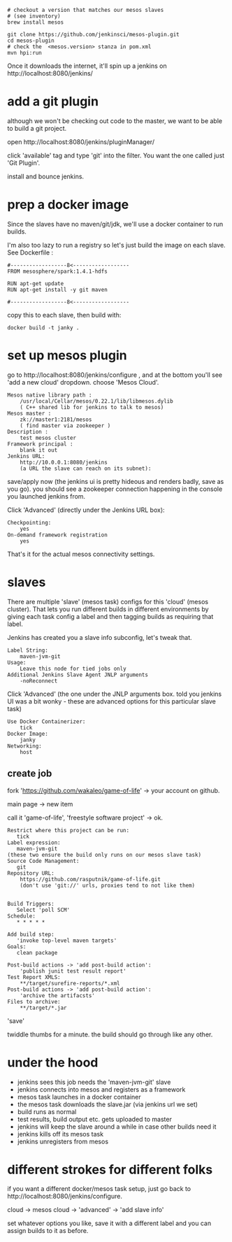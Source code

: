 
    # checkout a version that matches our mesos slaves
    # (see inventory)
    brew install mesos

    git clone https://github.com/jenkinsci/mesos-plugin.git 
    cd mesos-plugin
    # check the  <mesos.version> stanza in pom.xml
    mvn hpi:run

Once it downloads the internet, it'll
spin up a jenkins on http://localhost:8080/jenkins/

# add a git plugin

although we won't be checking out code to the master,
we want to be able to build a git project.

open http://localhost:8080/jenkins/pluginManager/

click 'available' tag and type 'git' into the filter.
You want the one called just 'Git Plugin'.

install and bounce jenkins.

# prep a docker image

Since the slaves have no maven/git/jdk, we'll use a docker
container to run builds.

I'm also too lazy to run a registry so let's just build the 
image on each slave. See Dockerfile :

    #------------------8<------------------
    FROM mesosphere/spark:1.4.1-hdfs
    
    RUN apt-get update
    RUN apt-get install -y git maven
    
    #------------------8<------------------

copy this to each slave, then build with:

    docker build -t janky .

# set up mesos plugin

go to http://localhost:8080/jenkins/configure , and at the 
bottom you'll see 'add a new cloud' dropdown. choose 'Mesos Cloud'.

    Mesos native library path :
        /usr/local/Cellar/mesos/0.22.1/lib/libmesos.dylib
        ( C++ shared lib for jenkins to talk to mesos)
    Mesos master :
        zk://master1:2181/mesos 
        ( find master via zookeeper )
    Description :
        test mesos cluster
    Framework principal :
        blank it out
    Jenkins URL:
        http://10.0.0.1:8080/jenkins
        (a URL the slave can reach on its subnet):

save/apply now (the jenkins ui is pretty hideous and renders
badly, save as you go). you should see a zookeeper connection
happening in the console you launched jenkins from.

Click 'Advanced' (directly under the Jenkins URL box):

    Checkpointing:
        yes
    On-demand framework registration
        yes

That's it for the actual mesos connectivity settings.

# slaves

There are multiple 'slave' (mesos task) configs for this 'cloud' 
(mesos cluster). That lets you run different builds in different
environments by giving each task config a label and then tagging
builds as requiring that label.

Jenkins has created you a slave info subconfig, let's tweak that.

    Label String:
        maven-jvm-git
    Usage:
        Leave this node for tied jobs only
    Additional Jenkins Slave Agent JNLP arguments
        -noReconnect

Click 'Advanced' (the one under the JNLP arguments box. told
you jenkins UI was a bit wonky - these are advanced options for this
particular slave task)

    Use Docker Containerizer:
        tick
    Docker Image:
        janky
    Networking:
        host

## create job

fork 'https://github.com/wakaleo/game-of-life' -> your account on github.

main page -> new item

call it 'game-of-life', 'freestyle software project' -> ok.

    Restrict where this project can be run:
       tick
    Label expression:
       maven-jvm-git
    (these two ensure the build only runs on our mesos slave task)
    Source Code Management:
       git
    Repository URL:
        https://github.com/rasputnik/game-of-life.git
        (don't use 'git://' urls, proxies tend to not like them)


    Build Triggers:
       Select 'poll SCM'
    Schedule: 
       * * * * *

    Add build step:
       'invoke top-level maven targets'
    Goals:
       clean package

    Post-build actions -> 'add post-build action':
        'publish junit test result report'
    Test Report XMLS:
        **/target/surefire-reports/*.xml
    Post-build actions -> 'add post-build action':
        'archive the artifacsts'
    Files to archive:
        **/target/*.jar

'save'

twiddle thumbs for a minute.
the build should go through like any other.

# under the hood

* jenkins sees this job needs the 'maven-jvm-git' slave
* jenkins connects into mesos and registers as a framework
* mesos task launches in a docker container
* the mesos task downloads the slave.jar (via jenkins url we set)
* build runs as normal
* test results, build output etc. gets uploaded to master
* jenkins will keep the slave around a while in case other builds
  need it
* jenkins kills off its mesos task
* jenkins unregisters from mesos

# different strokes for different folks

if you want a different docker/mesos task setup, just go back to
http://localhost:8080/jenkins/configure. 

cloud -> mesos cloud -> 'advanced' -> 'add slave info' 

set whatever options you like, save it with a different label
and you can assign builds to it as before. 



